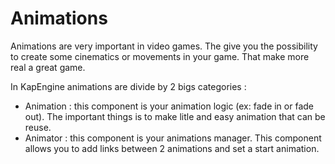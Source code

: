 # Animations

Animations are very important in video games. The give you the possibility to create some cinematics or movements in your game. That make more real a great game.



In KapEngine animations are divide by 2 bigs categories :&#x20;

* Animation : this component is your animation logic (ex: fade in or fade out). The important things is to make litle  and easy animation that can be reuse.
* Animator : this component is your animations manager. This component allows you to add links between 2 animations and set a start animation.
